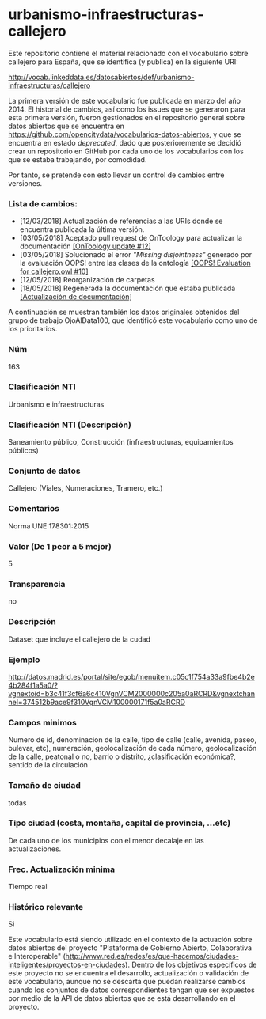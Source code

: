 # urbanismo-infraestructuras-callejero
Este repositorio contiene el material relacionado con el vocabulario sobre callejero para España, que se identifica (y publica) en la siguiente URI:

http://vocab.linkeddata.es/datosabiertos/def/urbanismo-infraestructuras/callejero

La primera versión de este vocabulario fue publicada en marzo del año 2014. El historial de cambios, así como los issues que se generaron para esta primera versión, fueron gestionados en el repositorio general sobre datos abiertos que se encuentra en https://github.com/opencitydata/vocabularios-datos-abiertos, y que se encuentra en estado *deprecated*, dado que posterioremente se decidió crear un repositorio en GitHub por cada uno de los vocabularios con los que se estaba trabajando, por comodidad.

Por tanto, se pretende con esto llevar un control de cambios entre versiones.

### Lista de cambios:
* [12/03/2018] Actualización de referencias a las URIs donde se encuentra publicada la última versión.
* [03/05/2018] Aceptado pull request de OnToology para actualizar la documentación [[OnToology update #12]](https://github.com/opencitydata/urbanismo-infraestructuras-callejero/pull/12)
* [03/05/2018] Solucionado el error *"Missing disjointness"* generado por la evaluación OOPS! entre las clases de la ontología [[OOPS! Evaluation for callejero.owl #10]](https://github.com/opencitydata/urbanismo-infraestructuras-callejero/issues/10)
* [12/05/2018] Reorganización de carpetas
* [18/05/2018] Regenerada la documentación que estaba publicada [[Actualización de documentación]](https://github.com/opencitydata/urbanismo-infraestructuras-callejero/commit/bcf39cc760f9098242c124fe79cb26fd577e9c66)


A continuación se muestran también los datos originales obtenidos del grupo de trabajo OjoAlData100, que identificó este vocabulario como uno de los prioritarios.

### Núm
163
### Clasificación NTI
Urbanismo e infraestructuras
### Clasificación NTI (Descripción)
Saneamiento público, Construcción (infraestructuras, equipamientos públicos)
### Conjunto de datos
Callejero (Viales, Numeraciones, Tramero, etc.)
### Comentarios
Norma UNE 178301:2015
### Valor (De 1 peor a 5 mejor)
5
### Transparencia
no
### Descripción
Dataset que incluye el callejero de la cudad
### Ejemplo
http://datos.madrid.es/portal/site/egob/menuitem.c05c1f754a33a9fbe4b2e4b284f1a5a0/?vgnextoid=b3c41f3cf6a6c410VgnVCM2000000c205a0aRCRD&vgnextchannel=374512b9ace9f310VgnVCM100000171f5a0aRCRD
### Campos minimos
Numero de id, denominacion de la calle, tipo de calle (calle, avenida, paseo, bulevar, etc), numeración, geolocalización de cada número, geolocalización de la calle, peatonal o no, barrio o distrito, ¿clasificación económica?, sentido de la circulación
### Tamaño de ciudad
todas
### Tipo ciudad (costa, montaña, capital de provincia, …etc)
De cada uno de los municipios con el menor decalaje en las actualizaciones.
### Frec. Actualización minima
Tiempo real
### Histórico relevante
Si

Este vocabulario está siendo utilizado en el contexto de la actuación sobre datos abiertos del proyecto "Plataforma de Gobierno Abierto, Colaborativa e Interoperable" (http://www.red.es/redes/es/que-hacemos/ciudades-inteligentes/proyectos-en-ciudades). Dentro de los objetivos específicos de este proyecto no se encuentra el desarrollo, actualización o validación de este vocabulario, aunque no se descarta que puedan realizarse cambios cuando los conjuntos de datos correspondientes tengan que ser expuestos por medio de la API de datos abiertos que se está desarrollando en el proyecto.
